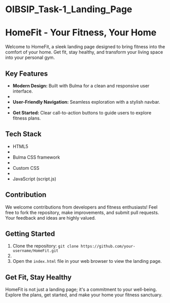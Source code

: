 # OIBSIP_Task-1_Landing_Page

# HomeFit - Your Fitness, Your Home

Welcome to HomeFit, a sleek landing page designed to bring fitness into the comfort of your home. Get fit, stay healthy, and transform your living space into your personal gym.

## Key Features

- **Modern Design:** Built with Bulma for a clean and responsive user interface.
- 
- **User-Friendly Navigation:** Seamless exploration with a stylish navbar.
- 
- **Get Started:** Clear call-to-action buttons to guide users to explore fitness plans.

## Tech Stack

- HTML5
- 
- Bulma CSS framework
- 
- Custom CSS
- 
- JavaScript (script.js)

## Contribution

We welcome contributions from developers and fitness enthusiasts! Feel free to fork the repository, make improvements, and submit pull requests. Your feedback and ideas are highly valued.

## Getting Started

1. Clone the repository: `git clone https://github.com/your-username/HomeFit.git`
2. 
3. Open the `index.html` file in your web browser to view the landing page.

## Get Fit, Stay Healthy

HomeFit is not just a landing page; it's a commitment to your well-being. Explore the plans, get started, and make your home your fitness sanctuary.

